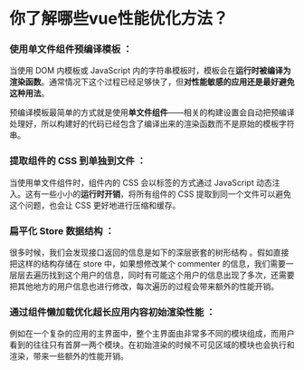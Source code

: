 # 你了解哪些vue性能优化方法？

### 使用单文件组件预编译模板 ：

当使用 DOM 内模板或 JavaScript 内的字符串模板时，模板会在**运行时被编译为渲染函数**。通常情况下这个过程已经足够快了，但**对性能敏感的应用还是最好避免这种用法**。

预编译模板最简单的方式就是使用**单文件组件**——相关的构建设置会自动把预编译处理好，所以构建好的代码已经包含了编译出来的渲染函数而不是原始的模板字符串。

### 提取组件的 CSS 到单独到文件 ：

当使用单文件组件时，组件内的 CSS 会以标签的方式通过 JavaScript 动态注入。这有一些小小的**运行时开销**，将所有组件的 CSS 提取到同一个文件可以避免这个问题，也会让 CSS 更好地进行压缩和缓存。 

### 扁平化 Store 数据结构 ：

很多时候，我们会发现接口返回的信息是如下的深层嵌套的树形结构 。假如直接把这样的结构存储在 store 中，如果想修改某个 commenter 的信息，我们需要一层层去遍历找到这个用户的信息，同时有可能这个用户的信息出现了多次，还需要把其他地方的用户信息也进行修改，每次遍历的过程会带来额外的性能开销。 

###  通过组件懒加载优化超长应用内容初始渲染性能 ：

例如在一个复杂的应用的主界面中，整个主界面由非常多不同的模块组成，而用户看到的往往只有首屏一两个模块。在初始渲染的时候不可见区域的模块也会执行和渲染，带来一些额外的性能开销。 